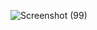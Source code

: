 ![Screenshot (99)](https://github.com/Krish123-lang/PRODIGY_WD_02/assets/56486342/5aacf127-c4aa-4371-8569-0522347dadfa)
